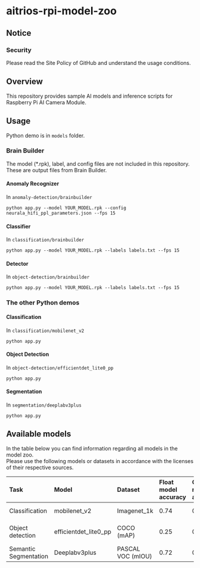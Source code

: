 # aitrios-rpi-model-zoo

## Notice

### Security

Please read the Site Policy of GitHub and understand the usage conditions.

## Overview

This repository provides sample AI models and inference scripts for Raspberry Pi AI Camera Module.

## Usage

Python demo is in `models` folder.

### Brain Builder

The model (\*.rpk), label, and config files are not included in this repository. These are output files from Brain Builder.

#### Anomaly Recognizer

In `anomaly-detection/brainbuilder`

```
python app.py --model YOUR_MODEL.rpk --config neurala_hifi_ppl_parameters.json --fps 15
```

#### Classifier

In `classification/brainbuilder`

```
python app.py --model YOUR_MODEL.rpk --labels labels.txt --fps 15
```

#### Detector

In `object-detection/brainbuilder`

```
python app.py --model YOUR_MODEL.rpk --labels labels.txt --fps 15
```

### The other Python demos

#### Classification

In `classification/mobilenet_v2`

```
python app.py
```

#### Object Detection

In `object-detection/efficientdet_lite0_pp`

```
python app.py
```

#### Segmentation

In `segmentation/deeplabv3plus`

```
python app.py
```

## Available models

In the table below you can find information regarding all models in the model zoo.  
Please use the following models or datasets in accordance with the licenses of their respective sources.

| Task                  | Model                 | Dataset           | Float model accuracy | Quantized model accuracy | Input resolution | Original model repository                                                       | URL for Images/Annotation                                                                                                                                                                                             |
| :-------------------- | :-------------------- | :---------------- | :------------------- | :----------------------- | :--------------- | :------------------------------------------------------------------------------ | :-------------------------------------------------------------------------------------------------------------------------------------------------------------------------------------------------------------------- |
| Classification        | mobilenet_v2          | Imagenet_1k       | 0.74                 | 0.726                    | 224x224          | [Keras Applications](https://keras.io/api/applications/)                        | https://www.image-net.org/                                                                                                                                                                                            |
| Object detection      | efficientdet_lite0_pp | COCO (mAP)        | 0.25                 | 0.252                    | 320x320          | [efficientdet-pytorch](https://github.com/rwightman/efficientdet-pytorch)       | http://images.cocodataset.org/zips/train2017.zip (19GB, 118k images) <br> http://images.cocodataset.org/zips/val2017.zip (1GB, 5k images) <br> http://images.cocodataset.org/annotations/annotations_trainval2017.zip |
| Semantic Segmentation | Deeplabv3plus         | PASCAL VOC (mIOU) | 0.72                 | 0.721                    | 320x320          | [Tensorflow](https://github.com/tensorflow/models/tree/master/research/deeplab) | http://host.robots.ox.ac.uk/pascal/VOC/                                                                                                                                                                               |
